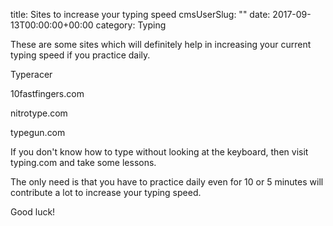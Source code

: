 title: Sites to increase your typing speed
cmsUserSlug: ""
date: 2017-09-13T00:00:00+00:00
category: Typing

These are some sites which will definitely help in increasing your current typing speed if you practice daily. 

Typeracer

10fastfingers.com

nitrotype.com

typegun.com

If you don't know how to type without looking at the keyboard, then visit typing.com and take some lessons. 

The only need is that you have to practice daily even for 10 or 5 minutes will contribute a lot to increase your typing speed.

Good luck!